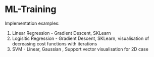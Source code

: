 # ML-Training

Implementation examples:
1. Linear Regression - Gradient Descent, SKLearn
2. Logisitic Regression - Gradient Descent, SKLearn, visualisation of decreasing cost functions with iterations
3. SVM - Linear, Gaussian , Support vector visualisation for 2D case
